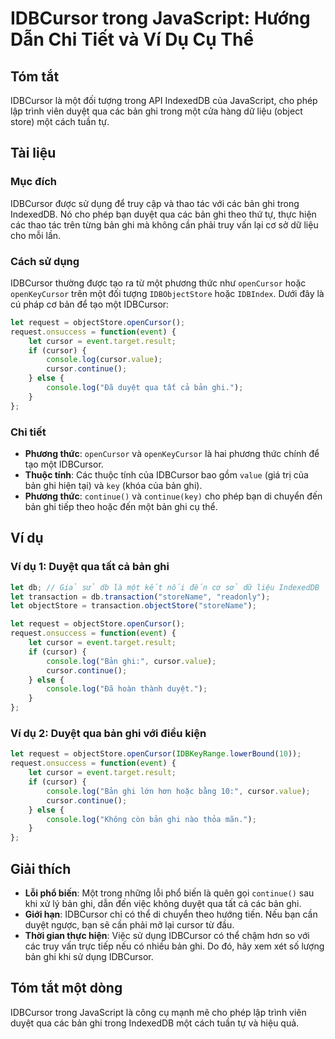 <!--
Meta Description: # IDBCursor trong JavaScript: Hướng Dẫn Chi Tiết và Ví Dụ Cụ Thể ## Tóm tắt IDBCursor là một đối tượng trong API IndexedDB của JavaScript, cho phép lậ...
Meta Keywords: bản, ghi, cursor, một, idbcursor
-->

# IDBCursor trong JavaScript: Hướng Dẫn Chi Tiết và Ví Dụ Cụ Thể

## Tóm tắt
IDBCursor là một đối tượng trong API IndexedDB của JavaScript, cho phép lập trình viên duyệt qua các bản ghi trong một cửa hàng dữ liệu (object store) một cách tuần tự.

## Tài liệu
### Mục đích
IDBCursor được sử dụng để truy cập và thao tác với các bản ghi trong IndexedDB. Nó cho phép bạn duyệt qua các bản ghi theo thứ tự, thực hiện các thao tác trên từng bản ghi mà không cần phải truy vấn lại cơ sở dữ liệu cho mỗi lần.

### Cách sử dụng
IDBCursor thường được tạo ra từ một phương thức như `openCursor` hoặc `openKeyCursor` trên một đối tượng `IDBObjectStore` hoặc `IDBIndex`. Dưới đây là cú pháp cơ bản để tạo một IDBCursor:

```javascript
let request = objectStore.openCursor();
request.onsuccess = function(event) {
    let cursor = event.target.result;
    if (cursor) {
        console.log(cursor.value);
        cursor.continue();
    } else {
        console.log("Đã duyệt qua tất cả bản ghi.");
    }
};
```

### Chi tiết
- **Phương thức**: `openCursor` và `openKeyCursor` là hai phương thức chính để tạo một IDBCursor.
- **Thuộc tính**: Các thuộc tính của IDBCursor bao gồm `value` (giá trị của bản ghi hiện tại) và `key` (khóa của bản ghi).
- **Phương thức**: `continue()` và `continue(key)` cho phép bạn di chuyển đến bản ghi tiếp theo hoặc đến một bản ghi cụ thể.

## Ví dụ
### Ví dụ 1: Duyệt qua tất cả bản ghi
```javascript
let db; // Giả sử db là một kết nối đến cơ sở dữ liệu IndexedDB
let transaction = db.transaction("storeName", "readonly");
let objectStore = transaction.objectStore("storeName");

let request = objectStore.openCursor();
request.onsuccess = function(event) {
    let cursor = event.target.result;
    if (cursor) {
        console.log("Bản ghi:", cursor.value);
        cursor.continue();
    } else {
        console.log("Đã hoàn thành duyệt.");
    }
};
```

### Ví dụ 2: Duyệt qua bản ghi với điều kiện
```javascript
let request = objectStore.openCursor(IDBKeyRange.lowerBound(10));
request.onsuccess = function(event) {
    let cursor = event.target.result;
    if (cursor) {
        console.log("Bản ghi lớn hơn hoặc bằng 10:", cursor.value);
        cursor.continue();
    } else {
        console.log("Không còn bản ghi nào thỏa mãn.");
    }
};
```

## Giải thích
- **Lỗi phổ biến**: Một trong những lỗi phổ biến là quên gọi `continue()` sau khi xử lý bản ghi, dẫn đến việc không duyệt qua tất cả các bản ghi.
- **Giới hạn**: IDBCursor chỉ có thể di chuyển theo hướng tiến. Nếu bạn cần duyệt ngược, bạn sẽ cần phải mở lại cursor từ đầu.
- **Thời gian thực hiện**: Việc sử dụng IDBCursor có thể chậm hơn so với các truy vấn trực tiếp nếu có nhiều bản ghi. Do đó, hãy xem xét số lượng bản ghi khi sử dụng IDBCursor.

## Tóm tắt một dòng
IDBCursor trong JavaScript là công cụ mạnh mẽ cho phép lập trình viên duyệt qua các bản ghi trong IndexedDB một cách tuần tự và hiệu quả.